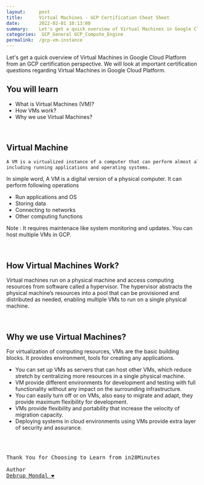 ```yaml
---
layout:     post
title:      Virtual Machines - GCP Certification Cheat Sheet
date:       2022-02-01 10:13:00
summary:    Let's get a quick overview of Virtual Machines in Google Cloud Platform from an GCP certification perspective. We will look at important certification questions regarding Virtual Machines in Google Cloud Platform.
categories:  GCP_General GCP_Compute_Engine
permalink:  /gcp-vm-instance
---
```

Let's get a quick overview of Virtual Machines in Google Cloud Platform from an GCP certification perspective. We will look at important certification questions regarding Virtual Machines in Google Cloud Platform.


## You will learn
- What is Virtual Machines (VM)?
- How VMs work?
- Why we use Virtual Machines?

<BR/>

## Virtual Machine

```sh
A VM is a virtualized instance of a computer that can perform almost all of the same functions as a computer, 
including running applications and operating systems.
```

In simple word, A VM is a digital version of a physical computer. 
It can perform following operations
- Run applications and OS
- Storing data
- Connecting to networks
- Other computing functions

Note : It requires maintenace like system monitoring and updates.
You can host multiple VMs in GCP.

<BR/>

## How Virtual Machines Work?

Virtual machines run on a physical machine and access computing resources from software called a hypervisor. The hypervisor abstracts the physical machine’s resources into a pool that can be provisioned and distributed as needed, enabling multiple VMs to run on a single physical machine.

<BR/>

## Why we use Virtual Machines?

For virtualization of computing resources, VMs are the basic building blocks. It provides environment, tools for creating any applications.

- You can set up VMs as servers that can host other VMs, which reduce stretch by centralizing more resources in a single physical machine.
- VM provide different environments for development and testing with full functionality without any impact on the surrounding infrastructure.
- You can easily turn off or on VMs, also easy to migrate and adapt, they provide maximum flexibility for development.
- VMs provide flexibility and portability that increase the velocity of migration capacity.
- Deploying systems in cloud environments using VMs provide extra layer of security and assurance.






<BR/>
<BR/>

<pre>
Thank You for Choosing to Learn from in28Minutes

Author
<a href="https://www.linkedin.com/in/debrup-365/">Debrup Mondal ❤️</a>
